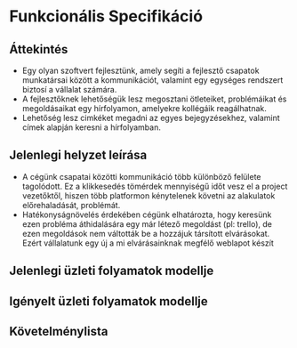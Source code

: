 Funkcionális Specifikáció
=========================

Áttekintés
----------
- Egy olyan szoftvert fejlesztünk, amely segíti a fejlesztő csapatok munkatársai között a kommunikációt, valamint egy egységes rendszert biztosí a vállalat számára.
- A fejlesztőknek lehetőségük lesz megosztani ötleteiket, problémáikat és megoldásaikat egy hírfolyamon, amelyekre kollégáik reagálhatnak. 
- Lehetőség lesz cimkéket megadni az egyes bejegyzésekhez, valamint címek alapján keresni a hírfolyamban.

Jelenlegi helyzet leírása
-------------------------
- A cégünk csapatai közötti kommunikáció több különböző felülete tagolódott. Ez a klikkesedés tömérdek mennyiségű időt vesz el a project vezetőktől, hiszen több platformon kénytelenek követni az alakulatok előrehaladását, problémát.
 - Hatékonyságnövelés érdekében cégünk elhatározta, hogy keresünk ezen probléma áthidalására egy már létező megoldást (pl: trello), de ezen megoldások nem váltották be a hozzájuk társított elvárásokat. Ezért vállalatunk egy új a mi elvárásainknak megfélő weblapot készít

Jelenlegi üzleti folyamatok modellje
------------------------------------

Igényelt üzleti folyamatok modellje
------------------------------------

Követelménylista
-----------------
